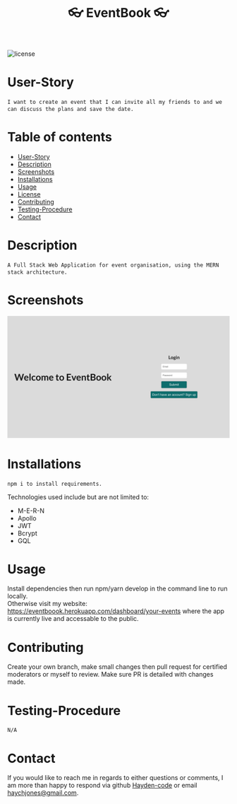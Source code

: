   <header align="center"> 
  <h1> 👓 EventBook 👓 </h1> 
  </header>

![license](https://img.shields.io/badge/License-MIT%202.0-blue.svg)

# User-Story

    I want to create an event that I can invite all my friends to and we can discuss the plans and save the date.

# Table of contents

- [User-Story](#user-Story)
- [Description](#Description)
- [Screenshots](#Screenshots)
- [Installations](#installations)
- [Usage](#usage)
- [License](#license)
- [Contributing](#Contributing)
- [Testing-Procedure](#Testing-Procedure)
- [Contact](#contact)

# Description

    A Full Stack Web Application for event organisation, using the MERN stack architecture.

# Screenshots

![Screenshot of project](./media/loginScreenshot.jpg)

# Installations

    npm i to install requirements.

Technologies used include but are not limited to:

- M-E-R-N
- Apollo
- JWT
- Bcrypt
- GQL

# Usage

Install dependencies then run npm/yarn develop in the command line to run locally. <br>
Otherwise visit my website: https://eventboook.herokuapp.com/dashboard/your-events where the app is currently live and accessable to the public.

# Contributing

Create your own branch, make small changes then pull request for certified moderators or myself to review. Make sure PR is detailed with changes made.

# Testing-Procedure

    N/A

# Contact

If you would like to reach me in regards to either questions or comments, I am more than
happy to respond via github [Hayden-code](https://github.com/Hayden-code) or email [haychjones@gmail.com](haychjones@gmail.com).
